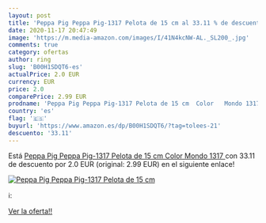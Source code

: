 ```yaml
---
layout: post
title: 'Peppa Pig Peppa Pig-1317 Pelota de 15 cm al 33.11 % de descuento'
date: 2020-11-17 20:47:49
image: 'https://m.media-amazon.com/images/I/41N4kcNW-AL._SL200_.jpg'
comments: true
category: ofertas
author: ring
slug: 'B00H1SDQT6-es'
actualPrice: 2.0 EUR
currency: EUR
price: 2.0
comparePrice: 2.99 EUR
prodname: 'Peppa Pig Peppa Pig-1317 Pelota de 15 cm  Color   Mondo 1317 '
country: 'es'
flag: '🇪🇸'
buyurl: 'https://www.amazon.es/dp/B00H1SDQT6/?tag=tolees-21'
descuento: '33.11'
---
```


Está [Peppa Pig Peppa Pig-1317 Pelota de 15 cm  Color   Mondo 1317 ](https://www.amazon.es/dp/B00H1SDQT6/?tag=tolees-21) con 33.11 de descuento por 2.0 EUR (original: 2.99 EUR) en el siguiente enlace!

[![Peppa Pig Peppa Pig-1317 Pelota de 15 cm](https://m.media-amazon.com/images/I/41N4kcNW-AL._SL200_.jpg)](https://www.amazon.es/dp/B00H1SDQT6/?tag=tolees-21)

ℹ️:


[Ver la oferta!!](https://www.amazon.es/dp/B00H1SDQT6/?tag=tolees-21)
